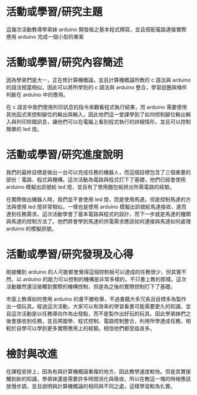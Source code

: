 # 活動或學習/研究主題

這幾次活動教導學弟妹 arduino 開發板之基本程式撰寫，並且搭配電路連接實際應用 arduino 完成一個小型的專案

# 活動或學習/研究內容簡述

因為學弟們是大一，正在修計算機概論，並且計算機概論所教的 c 語法與 arduino 的語法相當相似，因此可以將所學到的 c 語法與 arduino 整合，學習迴圈與條件判斷在 arduino 中的應用。

在 c 語言中我們使用列印訊息的指令來觀看程式執行結果，而 arduino 需要使用其他函式來控制腳位的輸出與輸入，因此他們這一堂課學到了如何控制腳位輸出輸入與列印除錯訊息，讓他們可以在電腦上看到程式執行的詳細情形，並且可以控制簡單的 led 燈。

# 活動或學習/研究進度說明

我們的最終目標是做出一台可以完成任務的機器人，而這個目標包含了三個重要的部份：電路、程式與機構。這次活動為電路與程式打下了基礎，他們已經會使用 arduino 模擬出訊號給 led 燈，並且有了使用麵包板拼出所需電路的經驗。

在實際做出機器人時，我們並不會使用 led 燈，而是使用馬達。但是控制馬達的方法與使用 led 燈非常相似，一樣也是使用 arduino 模擬出訊號給馬達接收，進而達到任務需求。這次活動學會了基本電路與程式的設計，而下一步就是馬達的種類與馬達的控制方法了。他們將會學到馬達的供電需求應該如何連接與馬達如何處理 arduino 的模擬訊號。

# 活動或學習/研究發現及心得

剛接觸到 arduino 的人可能都會覺得這個控制板可以達成的任務很少，但其實不然。以 arduino 的能力可以控制的機構是非常多樣的，不只書上教的那樣。這次活動雖然還沒接觸到實際的機構控制，但是為之後的實際控制打下了基礎。

市面上教導如何使用 arduino 的書不勝枚舉，不過書籍大多冗長且目標多為製作出一個玩具。經過這次活動，大家可以有效率的學習看書可能需要更久的知識，並且這次活動是以任務導向作為出發點，而不是製作出好玩的玩具。因此學弟妹們之後會接收到任務，並且將圖學、程式控制、電路控制整合，利用所學達成任務，相較於自學可以學到更多實際應用上的經驗。相信他們都受益良多。

# 檢討與改進

在課程安排上，因為有與計算機概論重複的地方，因此教學速度較快。但是其實接觸到新的知識，學弟妹還是需要許多時間消化與吸收，所以在教這一塊的時候應該放慢步調，並且說明與計算機概論的相同與不同之處，這樣學習較為扎實。